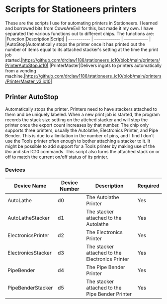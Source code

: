 # Scripts for Stationeers printers
These are the scripts I use for automating printers in Stationeers. I learned and borrowed bits from CowsAreEvil for this, but made it my own. I have separated the various functions out to different chips. The functions are:
|Function|Description|Script|
| ----------- | ------------- | ------------ |
|AutoStop|Automatically stops the printer once it has printed out the number of items equal to its attached stacker's setting at the time the print job started.|https://github.com/drclaw1188/stationeers_ic10/blob/main/printers/PrinterAutoStop.ic10|
|PrinterMaster|Delivers ingots to printers automatically from a vending machine.|https://github.com/drclaw1188/stationeers_ic10/blob/main/printers/PrinterMaster_v3.ic10|

## Printer AutoStop
Automatically stops the printer. Printers need to have stackers attached to them and be uniquely labeled. When a new print job is started, the program records the stack size setting on the attched stacker and will stop the printer once the export count increases by that number. The chip only supports three printers, usually the Autolathe, Electronics Printer, and Pipe Bender. This is due to a limitation in the number of pins, and I find I don't use the Tools printer often enough to bother attaching a stacker to it. It might be possible to add support for a Tools printer by making use of the *lbn* and *sbn* IC10 commands. This script also turns the attached stack on or off to match the current on/off status of its printer.

### Devices

|Device Name|Device Number|Description|Required|
| ----------- | ------------- | ------------ | ---------- |
|AutoLathe|d0|The Autolathe Printer|Yes|
|AutoLatheStacker|d1|The stacker attached to the Autolathe|Yes|
|ElectronicsPrinter|d2|The Electronics Printer|Yes|
|ElectronicsStacker|d3|The stacker attached to the Electronics Printer|Yes|
|PipeBender|d4|The Pipe Bender Printer|Yes|
|PipeBenderStacker|d5|The stacker attached to the Pipe Bender Printer|Yes|
